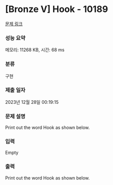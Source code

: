 # [Bronze V] Hook - 10189 

[문제 링크](https://www.acmicpc.net/problem/10189) 

### 성능 요약

메모리: 11268 KB, 시간: 68 ms

### 분류

구현

### 제출 일자

2023년 12월 28일 00:19:15

### 문제 설명

<p>Print out the word Hook as shown below.</p>

### 입력 

 Empty

### 출력 

 <p>Print out the word Hook as shown below.</p>

